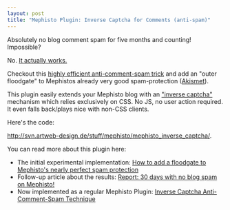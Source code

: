 ```yaml
--- 
layout: post
title: "Mephisto Plugin: Inverse Captcha for Comments (anti-spam)"
---
```

<p>Absolutely no blog comment spam for five months and counting! Impossible?</p> 

<p>No. <a href="/2007/5/8/report-30-days-with-no-blog-spam-on-mephisto" title="Report: 30 days with no blog spam on Mephisto!">It actually works.</a></p>

<p>Checkout this <a href="/2007/9/25/inverse-captcha-anti-comment-spam-technique-now-a-regular-mephisto-plugin" title="Inverse Captcha Anti-Comment-Spam Technique: Now A Regular Mephisto Plugin - artweb design">highly efficient anti-comment-spam trick</a> and add an "outer floodgate" to Mephistos already very good spam-protection (<a href="http://akismet.com/" title="Stop Comment Spam and Trackback Spam &laquo; Akismet">Akismet</a>).</p> 

<p>This plugin easily extends your Mephisto blog with an <a href="http://damienkatz.net/2007/01/negative_captch.html" title="Damien Katz: Negative CAPTCHA">"inverse captcha"</a> mechanism which relies exclusively on CSS. No JS, no user action required. It even falls back/plays nice with non-CSS clients.</p>

<p>Here's the code:</p>

<p><a href="http://svn.artweb-design.de/stuff/mephisto/mephisto_inverse_captcha/">http://svn.artweb-design.de/stuff/mephisto/mephisto_inverse_captcha/</a>.</p>

<p>You can read more about this plugin here:</p>

<ul>
<li>The initial experimental implementation: <a href="/2007/4/4/howto-floodgate-mephisto-spam-protection">How to add a floodgate to Mephisto's nearly perfect spam protection</a></li>
<li>Follow-up article about the results: <a href="/2007/5/8/report-30-days-with-no-blog-spam-on-mephisto" title="Report: 30 days with no blog spam on Mephisto!">Report: 30 days with no blog spam on Mephisto!</a></li>
<li>Now implemented as a regular Mephisto Plugin: <a href="/2007/9/25/inverse-captcha-anti-comment-spam-technique-now-a-regular-mephisto-plugin" title="Inverse Captcha Anti-Comment-Spam Technique: Now A Regular Mephisto Plugin - artweb design">Inverse Captcha Anti-Comment-Spam Technique</a></li>
</ul>

